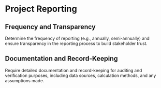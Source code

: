 # Project Reporting

## **Frequency and Transparency**

Determine the frequency of reporting (e.g., annually, semi-annually) and ensure transparency in the reporting process to build stakeholder trust.

## **Documentation and Record-Keeping**

Require detailed documentation and record-keeping for auditing and verification purposes, including data sources, calculation methods, and any assumptions made.
